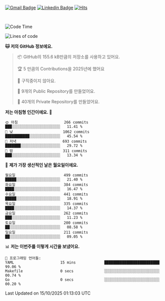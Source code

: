 [![Gmail Badge](https://img.shields.io/badge/-725psh@gmail.com-c14438?style=flat&logo=Gmail&logoColor=white&link=mailto:725psh@gmail.com)](mailto:725psh@gmail.com) 
[![Linkedin Badge](https://img.shields.io/badge/-soohanpark-0072b1?style=flat&logo=Linkedin&logoColor=white&link=https://www.linkedin.com/in/soohanpark/)](https://www.linkedin.com/in/soohanpark/) 
[![Hits](https://hits.seeyoufarm.com/api/count/incr/badge.svg?url=https%3A%2F%2Fgithub.com%2FSoohan-Park&count_bg=%23000000&title_bg=%23828282&icon=gradle.svg&icon_color=%23FFFFFF&title=Visited&edge_flat=false)](https://hits.seeyoufarm.com)  

<br />

<!--START_SECTION:waka-->
![Code Time](http://img.shields.io/badge/Code%20Time-2%2C585%20hrs%2016%20mins-blue)

![Lines of code](https://img.shields.io/badge/%EC%A0%80%EB%8A%94%20%EC%97%AC%ED%83%9C%EA%B9%8C%EC%A7%80%20-4.4%20million%20%EC%A4%84%EC%9D%98%20%EC%BD%94%EB%93%9C%EB%A5%BC%20%EC%9E%91%EC%84%B1%ED%96%88%EC%96%B4%EC%9A%94.-blue)

**🐱 저의 GitHub 정보에요.** 

> 📦 GitHub의 155.6 kB만큼의 저장소를 사용하고 있어요. 
 > 
> 🏆 5 만큼의 Contributions을 2025년에 했어요
 > 
> 🚫 구직중이지 않아요.
 > 
> 📜 9개의 Public Repository를 만들었어요. 
 > 
> 🔑 40개의 Private Repository를 만들었어요. 
 > 
**저는 아침형 인간이에요. 🐤** 

```text
🌞 아침                     266 commits         ███░░░░░░░░░░░░░░░░░░░░░░   11.41 % 
🌆 낮　                     1062 commits        ███████████░░░░░░░░░░░░░░   45.54 % 
🌃 저녁                     693 commits         ███████░░░░░░░░░░░░░░░░░░   29.72 % 
🌙 밤　                     311 commits         ███░░░░░░░░░░░░░░░░░░░░░░   13.34 % 
```
📅 **제가 가장 생산적인 날은 월요일이에요.** 

```text
월요일                      499 commits         █████░░░░░░░░░░░░░░░░░░░░   21.40 % 
화요일                      384 commits         ████░░░░░░░░░░░░░░░░░░░░░   16.47 % 
수요일                      441 commits         █████░░░░░░░░░░░░░░░░░░░░   18.91 % 
목요일                      335 commits         ████░░░░░░░░░░░░░░░░░░░░░   14.37 % 
금요일                      262 commits         ███░░░░░░░░░░░░░░░░░░░░░░   11.23 % 
토요일                      200 commits         ██░░░░░░░░░░░░░░░░░░░░░░░   08.58 % 
일요일                      211 commits         ██░░░░░░░░░░░░░░░░░░░░░░░   09.05 % 
```


📊 **저는 이번주를 이렇게 시간을 보냈어요.** 

```text
💬 프로그래밍 언어들: 
YAML                     15 mins             █████████████████████████   99.06 % 
Makefile                 0 secs              ░░░░░░░░░░░░░░░░░░░░░░░░░   00.74 % 
Go                       0 secs              ░░░░░░░░░░░░░░░░░░░░░░░░░   00.20 % 
```


 Last Updated on 15/10/2025 01:13:03 UTC
<!--END_SECTION:waka-->
